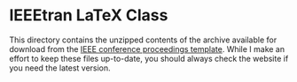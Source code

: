 # IEEEtran LaTeX Class

This directory contains the unzipped contents of the archive available for
download from the [IEEE conference proceedings
template](http://www.ieee.org/conferences_events/conferences/publishing/templates.html).
While I make an effort to keep these files up-to-date, you should always check
the website if you need the latest version.
